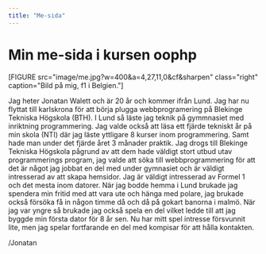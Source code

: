 ```yaml
---
title: "Me-sida"
---
```

Min me-sida i kursen oophp
=========================

[FIGURE src="image/me.jpg?w=400&a=4,27,11,0&cf&sharpen" class="right" caption="Bild på mig, f1 i Belgien."]

Jag heter Jonatan Walett och är 20 år och kommer ifrån Lund. Jag har nu flyttat till karlskrona för att börja plugga webbprogramering på Blekinge Tekniska Högskola (BTH). I Lund så läste jag teknik på gymmnasiet med inriktning programmering. Jag valde också att läsa ett fjärde tekniskt år på min skola (NTI) där jag läste yttligare 8 kurser inom programmering. Samt hade man under det fjärde året 3 månader praktik. Jag drogs till Blekinge Tekniska Högskola pågrund av att dem hade väldigt stort utbud utav programmerings program, jag valde att söka till webbprogrammering för att det är något jag jobbat en del med under gymnasiet och är väldigt intresserad av att skapa hemsidor. Jag är väldigt intresserad av Formel 1 och det mesta inom datorer. När jag bodde hemma i Lund brukade jag spendera min fritid med att vara ute och hänga med polare, jag brukade också försöka få in någon timme då och då på gokart banorna i malmö. När jag var yngre så brukade jag också spela en del vilket ledde till att jag byggde min första dator för 8 år sen. Nu har mitt spel intresse försvunnit lite, men jag spelar fortfarande en del med kompisar för att hålla kontakten.

/Jonatan
